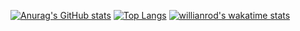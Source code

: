 [![Anurag's GitHub stats](https://github-readme-stats.vercel.app/api/?username=brubstrevisann&show_icons=true&title_color=fff&icon_color=79ff97&text_color=9f9f9f&bg_color=151515)](https://github.com/anuraghazra/github-readme-stats)
[![Top Langs](https://github-readme-stats.vercel.app/api/top-langs/?username=brubstrevisann&layout=compact)](https://github.com/anuraghazra/github-readme-stats)
[![willianrod's wakatime stats](https://github-readme-stats.vercel.app/api/wakatime?username=brubstrevisann&layout=compact)](https://github.com/anuraghazra/github-readme-stats)


